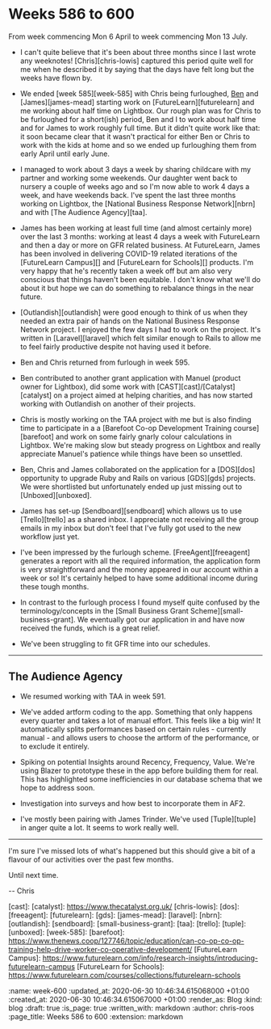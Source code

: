 Weeks 586 to 600
================

From week commencing Mon 6 April to week commencing Mon 13 July.

- I can't quite believe that it's been about three months since I last wrote any weeknotes! [Chris][chris-lowis] captured this period quite well for me when he described it by saying that the days have felt long but the weeks have flown by.

- We ended [week 585][week-585] with Chris being furloughed, [Ben][ben-griffiths] and [James][james-mead] starting work on [FutureLearn][futurelearn] and me working about half time on Lightbox. Our rough plan was for Chris to be furloughed for a short(ish) period, Ben and I to work about half time and for James to work roughly full time. But it didn't quite work like that: it soon became clear that it wasn't practical for either Ben or Chris to work with the kids at home and so we ended up furloughing them from early April until early June.

- I managed to work about 3 days a week by sharing childcare with my partner and working some weekends. Our daughter went back to nursery a couple of weeks ago and so I'm now able to work 4 days a week, and have weekends back. I've spent the last three months working on Lightbox, the [National Business Response Network][nbrn] and with [The Audience Agency][taa].

- James has been working at least full time (and almost certainly more) over the last 3 months: working at least 4 days a week with FutureLearn and then a day or more on GFR related business. At FutureLearn, James has been involved in delivering COVID-19 related iterations of the [FutureLearn Campus][] and [FutureLearn for Schools][] products. I'm very happy that he's recently taken a week off but am also very conscious that things haven't been equitable. I don't know what we'll do about it but hope we can do something to rebalance things in the near future.

- [Outlandish][outlandish] were good enough to think of us when they needed an extra pair of hands on the National Business Response Network project. I enjoyed the few days I had to work on the project. It's written in [Laravel][laravel] which felt similar enough to Rails to allow me to feel fairly productive despite not having used it before.

- Ben and Chris returned from furlough in week 595.

- Ben contributed to another grant application with Manuel (product owner for Lightbox), did some work with [CAST][cast]/[Catalyst][catalyst] on a project aimed at helping charities, and has now started working with Outlandish on another of their projects.

- Chris is mostly working on the TAA project with me but is also finding time to participate in a a [Barefoot Co-op Development Training course][barefoot] and work on some fairly gnarly colour calculations in Lightbox. We're making slow but steady progress on Lightbox and really appreciate Manuel's patience while things have been so unsettled.

- Ben, Chris and James collaborated on the application for a [DOS][dos] opportunity to upgrade Ruby and Rails on various [GDS][gds] projects. We were shortlisted but unfortunately ended up just missing out to [Unboxed][unboxed].

- James has set-up [Sendboard][sendboard] which allows us to use [Trello][trello] as a shared inbox. I appreciate not receiving all the group emails in my inbox but don't feel that I've fully got used to the new workflow just yet.

- I've been impressed by the furlough scheme. [FreeAgent][freeagent] generates a report with all the required information, the application form is very straightforward and the money appeared in our account within a week or so! It's certainly helped to have some additional income during these tough months.

- In contrast to the furlough process I found myself quite confused by the terminology/concepts in the [Small Business Grant Scheme][small-business-grant]. We eventually got our application in and have now received the funds, which is a great relief.

- We've been struggling to fit GFR time into our schedules.

---

## The Audience Agency

- We resumed working with TAA in week 591.

- We've added artform coding to the app. Something that only happens every quarter and takes a lot of manual effort. This feels like a big win! It automatically splits performances based on certain rules - currently manual - and allows users to choose the artform of the performance, or to exclude it entirely.

- Spiking on potential Insights around Recency, Frequency, Value. We're using Blazer to prototype these in the app before building them for real. This has highlighted some inefficiencies in our database schema that we hope to address soon.

- Investigation into surveys and how best to incorporate them in AF2.

- I've mostly been pairing with James Trinder. We've used [Tuple][tuple] in anger quite a lot. It seems to work really well.

---

I'm sure I've missed lots of what's happened but this should give a bit of a flavour of our activities over the past few months.

Until next time.

-- Chris

[ben-griffiths]: /ben-griffiths
[cast]:
[catalyst]: https://www.thecatalyst.org.uk/
[chris-lowis]:
[dos]:
[freeagent]:
[futurelearn]:
[gds]:
[james-mead]:
[laravel]:
[nbrn]:
[outlandish]:
[sendboard]:
[small-business-grant]:
[taa]:
[trello]:
[tuple]:
[unboxed]:
[week-585]:
[barefoot]: https://www.thenews.coop/127746/topic/education/can-co-op-co-op-training-help-drive-worker-co-operative-development/
[FutureLearn Campus]: https://www.futurelearn.com/info/research-insights/introducing-futurelearn-campus
[FutureLearn for Schools]: https://www.futurelearn.com/courses/collections/futurelearn-schools

:name: week-600
:updated_at: 2020-06-30 10:46:34.615068000 +01:00
:created_at: 2020-06-30 10:46:34.615067000 +01:00
:render_as: Blog
:kind: blog
:draft: true
:is_page: true
:written_with: markdown
:author: chris-roos
:page_title: Weeks 586 to 600
:extension: markdown
